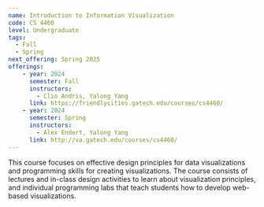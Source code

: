 ```yaml
---
name: Introduction to Information Visualization
code: CS 4460
level: Undergraduate
tags:
  - Fall
  - Spring
next_offering: Spring 2025
offerings:
    - year: 2024
      semester: Fall
      instructors: 
        - Clio Andris, Yalong Yang
      link: https://friendlycities.gatech.edu/courses/cs4460/
    - year: 2024
      semester: Spring
      instructors: 
        - Alex Endert, Yalong Yang
      link: http://va.gatech.edu/courses/cs4460/
---
```


This course focuses on effective design principles for data visualizations and programming skills for creating visualizations. The course consists of lectures and in-class design activities to learn about visualization principles, and individual programming labs that teach students how to develop web-based visualizations.
